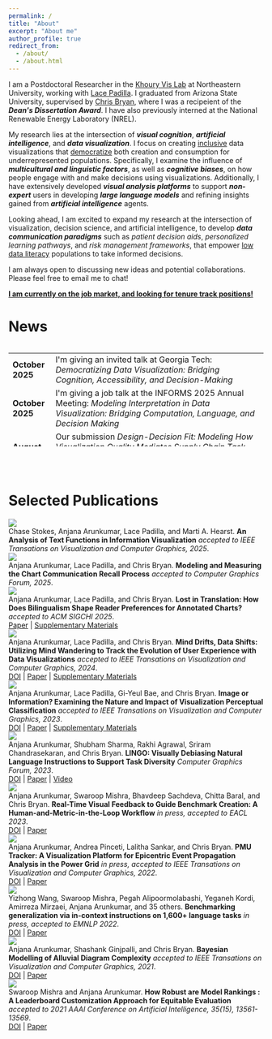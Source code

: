 ```yaml
---
permalink: /
title: "About"
excerpt: "About me"
author_profile: true
redirect_from: 
  - /about/
  - /about.html
---
```


I am a Postdoctoral Researcher in the [Khoury Vis Lab](https://vis.khoury.northeastern.edu) at Northeastern University, working with [Lace Padilla](http://www.lacepadilla.com). I graduated from Arizona State University, supervised by [Chris Bryan](https://chrisbryan.github.io/), where I was a recipeient of the <i>__Dean's Dissertation Award__</i>. I have also previously interned at the National Renewable Energy Laboratory (NREL).

My research lies at the intersection of <i>__visual cognition__</i>, <i>__artificial intelligence__</i>, and <i>__data visualization__</i>.  I focus on creating <ins>inclusive</ins> data visualizations that <ins>democratize</ins> both creation and consumption for underrepresented populations. Specifically, I examine the influence of <i>__multicultural and linguistic factors__</i>, as well as <i>__cognitive biases__</i>, on how people engage with and make decisions using visualizations. Additionally, I have extensively developed <i>__visual analysis platforms__</i> to support <i>__non-expert__</i> users in developing <i>__large language models__</i> and refining insights gained from <i>__artificial intelligence__</i> agents.

Looking ahead, I am excited to expand my research at the intersection of visualization, decision science, and artificial intelligence, to develop <i>__data communication paradigms__</i> such as <i>patient decision aids</i>, <i>personalized learning pathways</i>, and <i>risk management frameworks</i>, that empower <ins>low data literacy</ins> populations to take informed decisions.

I am always open to discussing new ideas and potential collaborations. Please feel free to email me to chat!

<ins>__I am currently on the job market, and looking for tenure track positions!__</ins>

News
======
<link href="https://cdn.jsdelivr.net/npm/bootstrap@5.0.2/dist/css/bootstrap.min.css" rel="stylesheet" integrity="sha384-EVSTQN3/azprG1Anm3QDgpJLIm9Nao0Yz1ztcQTwFspd3yD65VohhpuuCOmLASjC" crossorigin="anonymous">
<div style="max-height: 200px; overflow-y:scroll;">
<table class="table table-striped table-hover table-borderless" style="table-layout:fixed; width: 100%;">
<tbody>
    <tr>
      <td><b>October 2025</b></td>
      <td>I'm giving an invited talk at Georgia Tech: <i>Democratizing Data Visualization: Bridging Cognition, Accessibility, and Decision-Making</i></td>    
    </tr>   
    <tr>
      <td><b>October 2025</b></td>
      <td>I'm giving a job talk at the INFORMS 2025 Annual Meeting: <i>Modeling Interpretation in Data Visualization: Bridging Computation, Language, and Decision Making</i></td>    
    </tr>   
    <tr>
      <td><b>August 2025</b></td>
      <td>Our submission <i>Design-Decision Fit: Modeling How Visualization Quality Mediates Supply Chain Task Performance </i>has been accepted as a full paper at Decision Sciences Institute Annual Conference 2025 </td>    
    </tr>   
    <tr>
      <td><b>August 2025</b></td>
      <td>Our submission <i>Teaching with Generative AI: Strategies, Systems, and Classroom Practice </i>has been accepted at Decision Sciences Institute Annual Conference 2025 as part of <a href="https://decisionsciences.org/data-analytics-and-statistics-instruction/">DASI</a></td>    
    </tr>   
    <tr>
      <td><b>August 2025</b></td>
      <td>Our submission <i>Designing for Trust: Source Attribution Effects in AI-Augmented Data Visualization </i>has been accepted at Decision Sciences Institute Annual Conference 2025 as part of <a href="https://decisionsciences.org/dasmalai/">DASMALAI</a></td>    
    </tr>   
    <tr>
      <td><b>June 2025</b></td>
      <td>Our submission <i>An Analysis of Text Functions in Information Visualization </i>has been accepted as a full paper in IEEE VIS 2025 </td>    
    </tr>   
    <tr>
      <td><b>June 2025</b></td>
      <td>Our submission <i>The Hue-Man Factor: An Empirical Evaluation of Visualization Perception and Accessibility Across Color Vision Profiles </i>has been accepted as a full paper in IEEE VIS 2025 </td>    
    </tr>   
    <tr>
      <td><b>March 2025</b></td>
      <td>Our submission <i>Modeling and Measuring the Chart Communication Recall Process </i>has been accepted as a full paper in Eurovis 2025 </td>    
    </tr>   
    <tr>
      <td><b>January 2025</b></td>
      <td>Our submission <i>Lost in Translation: How Does Bilingualism Shape Reader Preferences for Annotated Charts? </i>has been accepted as a full paper in ACM SIGCHI 2025 </td>    
    </tr>   
    <tr>
      <td><b>Dec 2024</b></td>
      <td>I received the <i>Dean's Dissertation Award</i> for F24 at Arizona State University!</td>
    </tr>   
    <tr>
      <td><b>Dec 2024</b></td>
      <td>Our submissions <i>Evaluating Bilingual Engagement: Absorption And Trust In English Vs. Non-English Infographics In Marketing Campaigns, </i> and <i>Optimizing Crowdfunding Equity: Tailoring Data Visualizations To Education Levels For Fairer Campaign Judgments</i> have been accepted to Southwest Decision Sciences Institute Annual Conference 2025 </td>
    </tr>    
    <tr>
      <td><b>July 2024</b></td>
      <td>Our submission <i>Mind Drifts, Data Shifts: Utilizing Mind Wandering to Track the Evolution of User Experience with Data Visualizations </i>has been accepted as a full paper in IEEE VIS 2024 </td>
    </tr>   
    <tr>
      <td><b>July 2024</b></td>
      <td>Our submissions <i>Leveraging Data Visualizations to Mitigate In-Group Bias in Crowdfunding: Promoting Equity and Inclusivity Across Campaigner Demographics </i> and <i>Enhancing Trust in Startup Investments: Leveraging Data Visualizations for Unbiased Funding for Female Entrepreneurs </i> have been accepted to Decision Sciences Institute Annual Conference 2024 </td>
    </tr>    
    <tr> 
      <td><b>June 2024</b></td>
      <td>Excited to join <i>Northeastern University</i> as a <i>Post-Doctoral researcher</i> working with Lace Padilla!</td>
    </tr>    
    <tr>
      <td><b>May 2024</b></td>
      <td>Officially a Doctor! Graduated from Arizona State University!</td>
    </tr>    
    <tr>
      <td><b>Dec 2023</b></td>
      <td>Our submissions <i>Exploring Visual Feature Variation And Decision-Maker Judgment In Educational Simulation Visualizations: A Theory-Based Approach,  </i> and <i>Exploring The Influence Of Visual Features And Emotion-Driven Perception On Decision Quality In Visualizations</i> have been accepted to Southwest Decision Sciences Institute Annual Conference 2024 </td>
    </tr>    
    <tr>
      <td><b>August 2023</b></td>
      <td>Our submission <i>Comparing Collaborative Visualization Behaviors in Desktop and Augmented Reality Environments </i>has been accepted as a full paper in VRST 2023 </td>
    </tr>    
    <tr>
      <td><b>July 2023</b></td>
      <td>Our submission <i>Image or Information?  Examining the Nature and Impact of Visualization Perceptual Classification </i>has been accepted as a full paper in IEEE VIS 2023 </td>
    </tr>    
    <tr>
      <td><b>July 2023</b></td>
      <td>Our submissions <i>Examining the Effect of Visualization Proxemics on Decision Making using Touchscreen Dashboards </i> and <i>Automated Construction of Business Intelligence Dashboards Using Artificial Intelligence Tools </i> have been accepted to Decision Sciences Institute Annual Conference 2023 </td>
    </tr>    
    <tr>
      <td><b>March 2023</b></td>
      <td>Our submission <i>LINGO : Visually Debiasing Natural Language Instructions to Support Task Diversity </i>has been accepted as a full paper in Eurovis 2023 </td>
    </tr>    
    <tr>
      <td><b>Jan 2023</b></td>
      <td>Our submission <i>Real-Time Visual Feedback to Guide Benchmark Creation: A Human-and-Metric-in-the-Loop Workflow </i>has been accepted as a full paper in EACL 2023 </td>
    </tr>    
    <tr>
      <td><b>Dec 2022</b></td>
      <td>Our submissions <i>Examining The Effects of Visual Redundancy on Understanding Uncertainty Representations in Schedule Risk Analysis, </i> and <i>Examining the Effect of Reconfiguration Interactions on Understanding Uncertainty in Supply Chain Disruption</i> have been accepted to Southwest Decision Sciences Institute Annual Conference 2023 </td>
    </tr>    
    <tr>
      <td><b>Nov 2022</b></td>
      <td>Our submissions <i>Examining the Effect of Visual Redundancy on the Understanding of Visualizations in Procurement and Sourcing, </i> and <i>Examining the Effect of Reconfiguration Interactions on the Understanding of Anomalies in Supply Chain Management</i> have been accepted to Decision Sciences Institute Annual Conference 2022 </td>
    </tr>    
    <tr>
      <td><b>Oct 2022</b></td>
      <td>Our work <i>PMU Tracker: A Visualization Platform for Epicentric Event Propagation Analysis in the Power Grid</i> has been accepted as a full paper in IEEE VIS 2022</td>
    </tr>
    <tr>
      <td><b>Apr 2022</b></td>
      <td>Our work <i>Benchmarking generalization via in-context instructions on 1,600+ language tasks</i> has been accepted as a full paper in EMNLP 2022</td>
    </tr>
    <tr>
      <td><b>Apr 2022</b></td>
      <td>Our work <i>PMUVis: A Large Scale Platform to Assist Power System Operators in a Smart Grid</i> has been published in IEEE Computer Graphics and  Applications 2022</td>
    </tr>
      <tr>
      <td><b>Apr 2022</b></td>
      <td>Our submissions <i>Evaluation of Visual Uncertainty Representations in Schedule Risk Analysis, </i> and <i>Modelling the Complexity of Risk Centered Supply Chain Network Visualization</i> have been accepted to Midwest Decision Sciences Institute Annual Conference 2022 </td>
    </tr>    
      <tr>
      <td><b>Nov 2021</b></td>
      <td>Our submissions <i>Impact of Uncertainty Representation on Decision Making for Business Network Visualization, </i><i>Bayesian Modelling of Uncertainty in Schedule Risk Analysis using Gantt Charts</i>, and <i>Modelling the Complexity of Supply Chain Network Visualization</i> have been accepted to Decision Sciences Institute Annual Conference 2021 </td>
    </tr>    
    <tr>
      <td><b>Oct 2021</b></td>
      <td>Our work <i>Bayesian Modelling of Alluvial Diagram Complexity</i> has been accepted as a short paper in IEEE VIS 2021</td>
    </tr>
    <tr>
    <td><b>Mar 2021</b></td>
    <td>Our submission <i>Strategy-Enterprise System Alignment and Firm Performance</i> has been accepted to Northeast Decision Sciences Institute Annual Conference 2021 </td>
  </tr>    
    <tr>
      <td><b>Feb 2021</b></td>
      <td>Our work <i>How Robust are Model Rankings : A Leaderboard Customization Approach for Equitable Evaluation</i> has been accepted as a full paper in AAAI 2021</td>
    </tr>
    <tr>
      <td><b>Oct 2020</b></td>
      <td>Our submission <i>TotemFinder: A Visual Analytics Approach for Image-based Key Players Identification </i> won an honorable mention in the VAST Challenge, in IEEE Vis 2020</td>
    </tr>
    <tr>
      <td><b>Oct 2020</b></td>
      <td>Our submission <i>A Visual Exploration of Fair Evaluation for ML - Bridging the Gap Between Research and the Real World </i> has been accepted to the VisxAI workshop, in IEEE Vis 2020</td>
    </tr>
    <tr>
      <td><b>July 2020</b></td>
      <td>Our submissions <i>DQI: A Guide to Benchmark Evaluation </i> and <i>Our Evaluation Metric Needs an Update to Encourage Generalization</i> have been accepted to the Uncertainty & Robustness in Deep Learning Workshop, in ICML 2020</td>
    </tr>    
    <tr>
      <td><b>Dec 2020</b></td>
      <td>Our submission <i>VAIDA: An Educative Benchmark Creation Paradigm using Visual Analytics for Interactively Discouraging Artifacts</i> has been accepted to the Crowd Science Workshop: Remoteness, Fairness, and Mechanisms as Challenges of Data Supply by Humans for Automation Workshop, in NeurIPS 2020</td>
    </tr>    
    <tr>
      <td><b>Dec 2020</b></td>
      <td>Our submission <i>Front Contribution instead of Back Propagation</i> has been accepted to the Beyond Backpropagation: Novel Ideas for Training Neural Architectures, in NeurIPS 2020</td>
    </tr>    
    <tr>
      <td><b>Dec 2020</b></td>
      <td>Our submission <i>Real-Time Visual Feedback for Educative Benchmark Creation: A Human-and Metric-in-the-Loop Workflow </i> has been accepted to the HAMLETS (Human And Machine in-the-Loop Evaluation and Learning Strategies) Workshop, in NeurIPS 2020</td>
    </tr>    
    <tr>
      <td><b>Dec 2020</b></td>
      <td>Our submission <i>Is High Quality Data All You Need? </i> has been accepted to The pre-registration experiment: an alternative publication model for machine learning research Workshop, in NeurIPS 2020</td>
    </tr>    
    <tr>
      <td><b>Nov 2020</b></td>
      <td>Our submissions <i>Investigating the Influence of Top Management Support in Systemic Enterprise System Deployments, </i><i>Examining Data Visualization's Impact on Decision Making</i>, and <i>Investigating the Influence of Chart Embellishment on Decision Making</i> have been accepted to Decision Sciences Institute Annual Conference 2020 </td>
    </tr>    
    <tr>
      <td><b>Nov 2019</b></td>
      <td>Our submissions <i>Abstractive Summarization Through Sentiment Analysis Of User Product Reviews - An RNN Approach</i>, <i>Integration Mechanisms, Absorptive Capacity, & Enterprise Systems, </i><i>Relational Capital & Enterprise Systems</i>, and <i>The Role of Consultants in Enterprise Systems</i> have been accepted to Decision Sciences Institute Annual Conference 2019 </td>
    </tr>         
</tbody>
</table>
</div>
<br/>
<br/>
<br/>


Selected Publications
======

<div class="container">
  <div class="row">
    <div class="col-2 my-2">
      <img class="border rounded shadow img-fluid" src="/images/papers/stokesrecall2025.png" data-holder-rendered="true">
    </div>
    <div class="col-10 my-2">
      Chase Stokes, Anjana Arunkumar, Lace Padilla, and Marti A. Hearst.
      <b>An Analysis of Text Functions in Information Visualization</b>
      <i> accepted to IEEE Transations on Visualization and Computer Graphics, 2025</i>.
      <!-- <br/>
      <a class="link-danger" href="https://arxiv.org/abs/2408.03576" target="_blank">Paper</a> | <a href="https://osf.io/h5awt/">Supplementary Materials</a> -->
    </div>
    <div class="col-2 my-2">
      <img class="border rounded shadow img-fluid" src="/images/papers/arunkumarrecall2025.png" data-holder-rendered="true">
    </div>
    <div class="col-10 my-2">
      Anjana Arunkumar, Lace Padilla, and Chris Bryan.
      <b>Modeling and Measuring the Chart Communication Recall Process</b>
      <i> accepted to Computer Graphics Forum, 2025</i>.
      <!-- <br/>
      <a class="link-danger" href="https://arxiv.org/abs/2408.03576" target="_blank">Paper</a> | <a href="https://osf.io/h5awt/">Supplementary Materials</a> -->
    </div>
    <div class="col-2 my-2">
      <img class="border rounded shadow img-fluid" src="/images/papers/arunkumarbilingual2025.png" data-holder-rendered="true">
    </div>
    <div class="col-10 my-2">
      Anjana Arunkumar, Lace Padilla, and Chris Bryan.
      <b>Lost in Translation: How Does Bilingualism Shape Reader Preferences for Annotated Charts?</b>
      <i> accepted to ACM SIGCHI 2025</i>.
      <br/>
      <a class="link-danger" href="https://arxiv.org/pdf/2503.14965" target="_blank">Paper</a> | <a href="https://osf.io/ckdb4/">Supplementary Materials</a>
    </div>
    <div class="col-2 my-2">
      <img class="border rounded shadow img-fluid" src="/images/papers/arunkumar2024mindwandering.png" data-holder-rendered="true">
    </div>
    <div class="col-10 my-2">
      Anjana Arunkumar, Lace Padilla, and Chris Bryan.
      <b>Mind Drifts, Data Shifts: Utilizing Mind Wandering to Track the Evolution of User Experience with Data Visualizations</b>
      <i> accepted to IEEE Transations on Visualization and Computer Graphics, 2024</i>.
      <br/>
      <a class="link-danger" href="https://doi.ieeecomputersociety.org/10.1109/TVCG.2024.3456344" target="_blank">DOI</a> | <a class="link-danger" href="https://arxiv.org/abs/2408.03576" target="_blank">Paper</a> | <a href="https://osf.io/h5awt/">Supplementary Materials</a>
    </div>
    <div class="col-2 my-2">
      <img class="border rounded shadow img-fluid" src="/images/papers/arunkumar2023image.png" data-holder-rendered="true">
    </div>
    <div class="col-10 my-2">
      Anjana Arunkumar, Lace Padilla, Gi-Yeul Bae, and Chris Bryan.
      <b>Image or Information? Examining the Nature and Impact of Visualization Perceptual Classification</b>
      <i> accepted to IEEE Transations on Visualization and Computer Graphics, 2023</i>.
      <br/>
      <a class="link-danger" href="https://doi.org/10.1109/TVCG.2023.3326919" target="_blank">DOI</a> | <a class="link-danger" href="https://arxiv.org/abs/2307.10571" target="_blank">Paper</a> | <a href="https://github.com/aarunku5/Image-or-Information-Vis-2023">Supplementary Materials</a>
    </div>
    <div class="col-2 my-2">
      <img class="border rounded shadow img-fluid" src="/images/papers/arunkumar2023lingo.png" data-holder-rendered="true">
    </div>
    <div class="col-10 my-2">
      Anjana Arunkumar, Shubham Sharma, Rakhi Agrawal, Sriram Chandrasekaran, and Chris Bryan.
      <b>LINGO: Visually Debiasing Natural Language Instructions to Support Task Diversity</b>
      <i>  Computer Graphics Forum, 2023</i>.
      <br/>
      <a class="link-danger" href="https://diglib.eg.org/handle/10.1111/cgf14840" target="_blank">DOI</a> | <a href="https://aarunku5.github.io/files/arunkumar2023lingo.pdf">Paper</a> | <a href="https://www.youtube.com/watch?v=KBKALQlUsKg&list=PLA4becqJ7pe0fHeICflAdTAf-pAWJ77h9&index=2">Video</a>
    </div>
    <div class="col-2 my-2">
      <img class="border rounded shadow img-fluid" src="/images/papers/arunkumar2023eacl.png" data-holder-rendered="true">
    </div>
    <div class="col-10 my-2">
      Anjana Arunkumar, Swaroop Mishra, Bhavdeep Sachdeva, Chitta Baral, and Chris Bryan.
      <b>Real-Time Visual Feedback to Guide Benchmark Creation: A Human-and-Metric-in-the-Loop Workflow</b>
      <i> in press, accepted to EACL 2023</i>.
      <br/>
      <a class="link-danger" href="https://aclanthology.org/2023.eacl-main.212/" target="_blank">DOI</a> | <a href="https://aarunku5.github.io/files/arunkumar2023realtime.pdf">Paper</a>
    </div>
    <div class="col-2 my-2">
      <img class="border rounded shadow img-fluid" src="/images/papers/arunkumar2022pmutracker.png" data-holder-rendered="true">
    </div>
    <div class="col-10 my-2">
      Anjana Arunkumar, Andrea Pinceti, Lalitha Sankar, and Chris Bryan.
      <b>PMU Tracker: A Visualization Platform for Epicentric Event Propagation Analysis in the Power Grid</b>
      <i> in press, accepted to IEEE Transations on Visualization and Computer Graphics, 2022</i>.
      <br/>
      <a class="link-danger" href="https://ieeexplore.ieee.org/abstract/document/9903279" target="_blank">DOI</a> | <a href="https://aarunku5.github.io/files/arunkumar2022pmutracker.pdf">Paper</a>
    </div>
    <div class="col-2 my-2">
      <img class="border rounded shadow img-fluid" src="/images/papers/wang2022instructions.png" data-holder-rendered="true">
    </div>
    <div class="col-10 my-2">
      Yizhong Wang, Swaroop Mishra, Pegah Alipoormolabashi, Yeganeh Kordi, Amirreza Mirzaei, Anjana Arunkumar, and 35 others.
      <b>Benchmarking generalization via in-context instructions on 1,600+ language tasks</b>
      <i> in press, accepted to EMNLP 2022</i>.
      <br/>
      <a class="link-danger" href="https://doi.org/10.18653/v1/2022.emnlp-main.340" target="_blank">DOI</a> | <a href="https://aarunku5.github.io/files/wang2022instructions.pdf">Paper</a>
    </div>      
    <div class="col-2 my-2">
      <img class="border rounded shadow img-fluid" src="/images/papers/arunkumar2021bayesian.png" data-holder-rendered="true">
    </div>
    <div class="col-10 my-2">
      Anjana Arunkumar, Shashank Ginjpalli, and Chris Bryan.
      <b>Bayesian Modelling of Alluvial Diagram Complexity</b>
      <i> accepted to IEEE Transations on Visualization and Computer Graphics, 2021</i>.
      <br/>
      <a class="link-danger" href="https://ieeexplore.ieee.org/abstract/document/9623282" target="_blank">DOI</a> | <a href="https://aarunku5.github.io/files/arunkumar2021bayesian.pdf">Paper</a>
    </div> 
    <div class="col-2 my-2">
      <img class="border rounded shadow img-fluid" src="/images/papers/arunkumar2021leaderboard.png" data-holder-rendered="true">
    </div>
    <div class="col-10 my-2">
      Swaroop Mishra and Anjana Arunkumar.
      <b>How Robust are Model Rankings : A Leaderboard Customization Approach for Equitable Evaluation</b>
      <i> accepted to 2021 AAAI Conference on Artificial Intelligence, 35(15), 13561-13569</i>.
      <br/>
      <a class="link-danger" href="https://ojs.aaai.org/index.php/AAAI/article/view/17599" target="_blank">DOI</a> | <a href="https://aarunku5.github.io/files/arunkumar2021leaderboard.pdf">Paper</a>
    </div>     
  </div>
</div>
